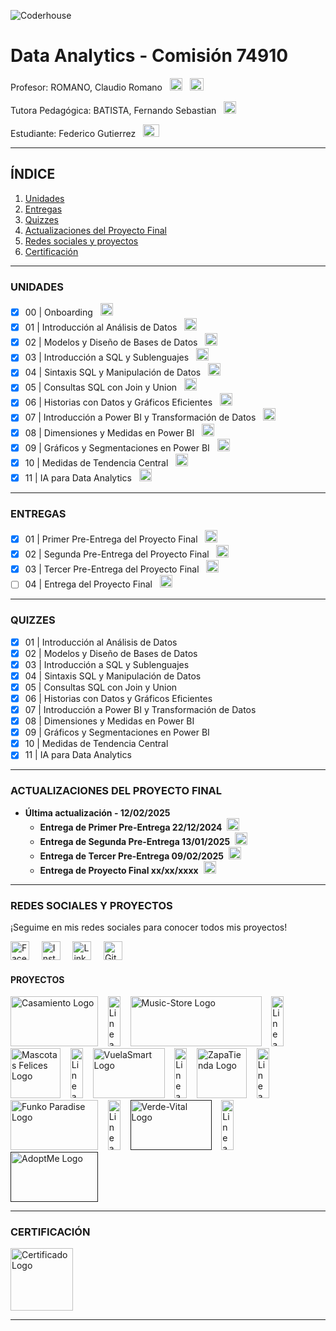 ![Coderhouse](./Images/Readme/Coder.png)
# Data Analytics - Comisión 74910
Profesor: ROMANO, Claudio Romano &nbsp;&nbsp;[<img src="./Images/Readme/LinkedIn.png" alt="LinkedIn Logo" width="20" height="20">](https://www.linkedin.com/in/claudio-romano-874918152/)
&nbsp;&nbsp;[<img src="./Images/Readme/Drive.png" alt="Google Drive Logo" width="22" height="20">](https://drive.google.com/drive/folders/1N03-fWpP_k3W5Sii7qz9gaiZRNjWCcQt?usp=sharing
)

Tutora Pedagógica: BATISTA, Fernando Sebastian &nbsp;&nbsp;[<img src="./Images/Readme/LinkedIn.png" alt="LinkedIn Logo" width="20" height="20">](https://www.linkedin.com/in/fernando-sebastian-batista/)

Estudiante: Federico Gutierrez &nbsp;&nbsp;[<img src="./Images/Readme/Gmail.png" alt="Gmail Logo" width="26" height="20">](mailto:gutierrezfedericog@gmail.com)
_________________________________________________________________________________________________________
## ÍNDICE

1. [Unidades](#unidades) 
2. [Entregas](#entregas) 
3. [Quizzes](#quizzes)  
4. [Actualizaciones del Proyecto Final](#actualizaciones-del-proyecto-final)
5. [Redes sociales y proyectos](#redes-sociales-y-proyectos)
6. [Certificación](#certificación)
_________________________________________________________________________________________________________
### UNIDADES

- [x] 00 | Onboarding &nbsp;&nbsp;[<img src="./Images/Readme/Enlace-Externo.png" alt="Enlace Logo" width="20" height="20">](https://drive.google.com/drive/folders/1J7e7oA8oBIiDU-qIuHFaBNXg9zVNT5ov?usp=sharing)
- [x] 01 | Introducción al Análisis de Datos &nbsp;&nbsp;[<img src="./Images/Readme/Enlace-Externo.png" alt="Enlace Logo" width="20" height="20">](https://drive.google.com/drive/folders/1k8whIh05hm8LMOxIM0kFcvwqI3pHsYMx?usp=sharing)
- [x] 02 | Modelos y Diseño de Bases de Datos &nbsp;&nbsp;[<img src="./Images/Readme/Enlace-Externo.png" alt="Enlace Logo" width="20" height="20">](https://drive.google.com/drive/folders/1MYpQAeJIufLlU1AuKPv_YUejKjPHRiQs?usp=sharing)
- [x] 03 | Introducción a SQL y Sublenguajes &nbsp;&nbsp;[<img src="./Images/Readme/Enlace-Externo.png" alt="Enlace Logo" width="20" height="20">](https://drive.google.com/drive/folders/1ztm8SaSqkvwnlcRkOTgjkhlrmBm4Vu4t?usp=sharing)
- [x] 04 | Sintaxis SQL y Manipulación de Datos &nbsp;&nbsp;[<img src="./Images/Readme/Enlace-Externo.png" alt="Enlace Logo" width="20" height="20">](https://drive.google.com/drive/folders/1ztm8SaSqkvwnlcRkOTgjkhlrmBm4Vu4t?usp=sharing)
- [x] 05 | Consultas SQL con Join y Union &nbsp;&nbsp;[<img src="./Images/Readme/Enlace-Externo.png" alt="Enlace Logo" width="20" height="20">](https://drive.google.com/drive/folders/1g208P_wvfufUmvZ6FWU8pnSaNYVkUT4m?usp=sharing)
- [x] 06 | Historias con Datos y Gráficos Eficientes &nbsp;&nbsp;[<img src="./Images/Readme/Enlace-Externo.png" alt="Enlace Logo" width="20" height="20">](https://drive.google.com/drive/folders/17dOxs28Wb2PsX_kRkgBo0eojeVvoCtxl?usp=sharing)
- [x] 07 | Introducción a Power BI y Transformación de Datos &nbsp;&nbsp;[<img src="./Images/Readme/Enlace-Externo.png" alt="Enlace Logo" width="20" height="20">](https://drive.google.com/drive/folders/1W6_NBN48sfspnGrdyEiQy7tn-bUF2rHL?usp=sharing)
- [x] 08 | Dimensiones y Medidas en Power BI &nbsp;&nbsp;[<img src="./Images/Readme/Enlace-Externo.png" alt="Enlace Logo" width="20" height="20">](https://drive.google.com/drive/folders/1Ziqg4PG_d05bMnbF4NoYPWLUs_iScirY?usp=sharing)
- [x] 09 | Gráficos y Segmentaciones en Power BI &nbsp;&nbsp;[<img src="./Images/Readme/Enlace-Externo.png" alt="Enlace Logo" width="20" height="20">](https://drive.google.com/drive/folders/18G_LlU7eOt1pkAXHckwcuG63AfukIWzo?usp=sharing)
- [x] 10 | Medidas de Tendencia Central &nbsp;&nbsp;[<img src="./Images/Readme/Enlace-Externo.png" alt="Enlace Logo" width="20" height="20">](https://drive.google.com/drive/folders/1D75tiOYjTNgl-ofUuOnh4vMXfHEPnQai?usp=sharing)
- [x] 11 | IA para Data Analytics &nbsp;&nbsp;[<img src="./Images/Readme/Enlace-Externo.png" alt="Enlace Logo" width="20" height="20">](https://drive.google.com/drive/folders/1RLXf7eIytH9czjxb141wZ9VsQ7VRempE?usp=sharing)
_________________________________________________________________________________________________________
### ENTREGAS

- [x] 01 | Primer Pre-Entrega del Proyecto Final &nbsp;&nbsp;[<img src="./Images/Readme/Enlace-Externo.png" alt="Enlace Logo" width="20" height="20">](https://drive.google.com/drive/folders/1fzd4JpppN3mJ_6y5tfczJ3pLCbgI4uVq?usp=sharing)
- [X] 02 | Segunda Pre-Entrega del Proyecto Final &nbsp;&nbsp;[<img src="./Images/Readme/Enlace-Externo.png" alt="Enlace Logo" width="20" height="20">](https://drive.google.com/drive/folders/17JCrq--RlLBycNMbAL8M7u3y0QLrzKeD?usp=sharing)
- [x] 03 | Tercer Pre-Entrega del Proyecto Final &nbsp;&nbsp;[<img src="./Images/Readme/Enlace-Externo.png" alt="Enlace Logo" width="20" height="20">](https://drive.google.com/drive/folders/10vqb7uifL1loeMvqZOk7SxqH14zeFaI7?usp=sharing)
- [ ] 04 | Entrega del Proyecto Final &nbsp;&nbsp;[<img src="./Images/Readme/Enlace-Externo.png" alt="Enlace Logo" width="20" height="20">](https://drive.google.com/drive/folders/17iOdx5Xhndc7DP5je6cNdcZ060gh4iT4?usp=sharing)
______________________________________________________________________________________________________
### QUIZZES

- [x] 01 | Introducción al Análisis de Datos
- [x] 02 | Modelos y Diseño de Bases de Datos 
- [x] 03 | Introducción a SQL y Sublenguajes 
- [x] 04 | Sintaxis SQL y Manipulación de Datos 
- [x] 05 | Consultas SQL con Join y Union 
- [x] 06 | Historias con Datos y Gráficos Eficientes 
- [x] 07 | Introducción a Power BI y Transformación de Datos 
- [x] 08 | Dimensiones y Medidas en Power BI 
- [x] 09 | Gráficos y Segmentaciones en Power BI 
- [x] 10 | Medidas de Tendencia Central 
- [x] 11 | IA para Data Analytics
_________________________________________________________________________________________________________
### ACTUALIZACIONES DEL PROYECTO FINAL

- **Última actualización - 12/02/2025**
    - **Entrega de Primer Pre-Entrega 22/12/2024** &nbsp;[<img src="./Images/Readme/Devolucion.png" alt="Devolucion Logo" width="20" height="20">](https://www.canva.com/design/DAGY8ChODpY/u7vdFib6uXa4anPVNzPTvg/view?utm_content=DAGY8ChODpY&utm_campaign=designshare&utm_medium=link2&utm_source=uniquelinks&utlId=h06869e9c5b)
    - **Entrega de Segunda Pre-Entrega 13/01/2025** &nbsp;[<img src="./Images/Readme/Devolucion.png" alt="Devolucion Logo" width="20" height="20">](https://www.canva.com/design/DAGaNxVyaU0/W5oKvUF3gK2ljhq_N1OObQ/view?utm_content=DAGaNxVyaU0&utm_campaign=designshare&utm_medium=link2&utm_source=uniquelinks&utlId=hb8f80b180b)
    - **Entrega de Tercer Pre-Entrega 09/02/2025** &nbsp;[<img src="./Images/Readme/Devolucion.png" alt="Devolucion Logo" width="20" height="20">](https://www.canva.com/design/DAGaNxVyaU0/W5oKvUF3gK2ljhq_N1OObQ/view?utm_content=DAGaNxVyaU0&utm_campaign=designshare&utm_medium=link2&utm_source=uniquelinks&utlId=hb8f80b180b)
    - **Entrega de Proyecto Final xx/xx/xxxx** &nbsp;[<img src="./Images/Readme/Devolucion.png" alt="Devolucion Logo" width="20" height="20">](https://www.canva.com/design/DAGaNxVyaU0/W5oKvUF3gK2ljhq_N1OObQ/view?utm_content=DAGaNxVyaU0&utm_campaign=designshare&utm_medium=link2&utm_source=uniquelinks&utlId=hb8f80b180b)
______________________________________________________________________________________________________
### REDES SOCIALES Y PROYECTOS

¡Seguime en mis redes sociales para conocer todos mis proyectos!

[<img src="./Images/Readme/Facebook.png" alt="Facebook Logo" width="30" height="30">](https://www.facebook.com/fedco.grrz/)
&nbsp;&nbsp;&nbsp;
[<img src="./Images/Readme/Instagram.png" alt="Instagram Logo" width="30" height="30">](https://www.instagram.com/grrz.fede/)
&nbsp;&nbsp;&nbsp;
[<img src="./Images/Readme/LinkedIn.png" alt="LinkedIn Logo" width="30" height="30">](https://www.linkedin.com/in/fedco-grrz/)
&nbsp;&nbsp;&nbsp;
[<img src="./Images/Readme/Github.png" alt="Github Logo" width="30" height="30">](https://github.com/fedco-gtz)

#### PROYECTOS
[<img src="./Images/Readme/Casamiento.png" alt="Casamiento Logo" width="140" height="80">](https://fedco-gtz.github.io/NosCasamosGeryGabi/)
&nbsp;&nbsp;
<img src="./Images/Readme/Linea-Vertical.png" alt="Linea" width="20" height="80">
&nbsp;&nbsp;
[<img src="./Images/Readme/Music-Store.png" alt="Music-Store Logo" width="210" height="80">](fedco-gtz.github.io/MusicStore/)
&nbsp;&nbsp;
<img src="./Images/Readme/Linea-Vertical.png" alt="Linea" width="20" height="80">
&nbsp;&nbsp;
[<img src="./Images/Readme/Mascotas-Felices.png" alt="Mascotas Felices Logo" width="80" height="80">](https://mascotas-felices.netlify.app/)
&nbsp;&nbsp;
<img src="./Images/Readme/Linea-Vertical.png" alt="Linea" width="20" height="80">
&nbsp;&nbsp;
[<img src="./Images/Readme/VuelaSmart.png" alt="VuelaSmart Logo" width="115" height="80">](https://vuelasmart.netlify.app/)
&nbsp;&nbsp;
<img src="./Images/Readme/Linea-Vertical.png" alt="Linea" width="20" height="80">
&nbsp;&nbsp;
[<img src="./Images/Readme/ZapaTienda.png" alt="ZapaTienda Logo" width="80" height="80">](https://zapatienda.vercel.app/)
&nbsp;&nbsp;
<img src="./Images/Readme/Linea-Vertical.png" alt="Linea" width="20" height="80">
&nbsp;&nbsp;
[<img src="./Images/Readme/Funko-Paradise.png" alt="Funko Paradise Logo" width="140" height="80">](https://funkoparadise.vercel.app/)
&nbsp;&nbsp;
<img src="./Images/Readme/Linea-Vertical.png" alt="Linea" width="20" height="80">
&nbsp;&nbsp;
[<img src="./Images/Readme/Verde-Vital.png" alt="Verde-Vital Logo" width="130" height="80">]()
&nbsp;&nbsp;
<img src="./Images/Readme/Linea-Vertical.png" alt="Linea" width="20" height="80">
&nbsp;&nbsp;
[<img src="./Images/Readme/AdoptMe.png" alt="AdoptMe Logo" width="140" height="80">]()
_______________________________________________________________________________________________________
### CERTIFICACIÓN

[<img src="./Images/Readme/Certificado.png" alt="Certificado Logo" width="100" height="100">](https://www.canva.com/design/DAGY8AZYNGU/19gsoofpUrmgJZSq0vCA_Q/view?utm_content=DAGY8AZYNGU&utm_campaign=designshare&utm_medium=link2&utm_source=uniquelinks&utlId=hac51791f4e)
______________________________________________________________________________________________________